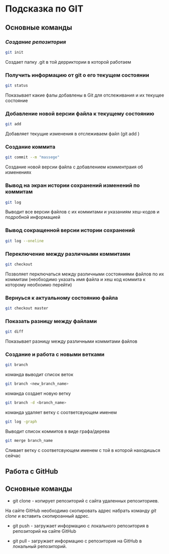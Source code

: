 # Подсказка по GIT


## Основные команды

### *Создание репозитория*
```sh
git init
```

Создает папку .git в той дерриктории в которой работаем

### Получить информацию от git о его текущем состоянии
```sh
git status
```
Показывает какие фалы добавлены в Git для отслеживания и их текущее состояние

### Добавление новой версии файла к текущему состоянию
```sh
git add
```
Добавляет текущие изменения в отслеживаем файл (git add <file name>)

### Создание коммита
```sh
git commit --m "massege"
```
Создание новой версии файла с добавлением комментраия об изменениях

### Вывод на экран истории сохранений изменений по коммитам
```sh
git log
```
Выводит все версии файлов с их коммитами и указаниям хеш-кодов и подробной информацией

### Вывод сокращенной версии истории сохранений
```sh
git log --oneline
```

### Переключение между различными коммитами
```sh
git checkout
```
Позволяет перключаться между различными состояниями файлов по их коммитам (необходимо указать имя файла и хеш код коммита к которому необхоимо перейти)

### Вернуься к актуальному состоянию файла
```sh
git checkout master
```
### Показать разницу между файлами
```sh
git diff
```
Показывает разницу между различными коммитами файлов

### Создание и работа с новыми ветками

```sh
git branch
```
 команда выводит список веток

```sh
git branch <new_branch_name>
```
команда создает новую ветку

```sh
git branch -d <branch_name>
```
команда удаляет ветку с соответсвующем именем
```sh
git log -graph
```
Выводит список коммитов в виде графа/дерева
```sh
git merge branch_name
```
Сливает ветку с соответсвующем именем с той в которой находишься сейчас

## Работа с GitHub

## Основные команды

* git clone - копирует репозиторий с сайта удаленных репозиториев.

На сайте GitHub необходимо скопировать адрес набрать команду *git clone* и вставить скопироанный адрес.

* git push - загружает информацию с локального репозитория в репозиторий на сайте GitHub

* git pull - загружает информацию с репозитория на GitHub в локальный репозиторий.